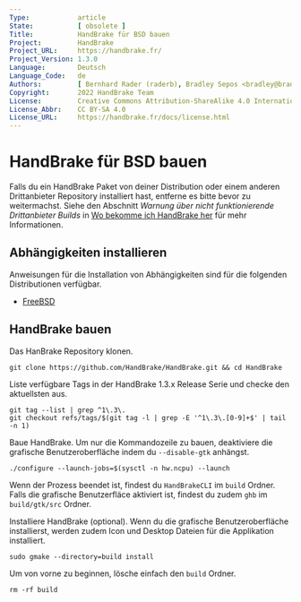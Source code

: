 ```yaml
---
Type:            article
State:           [ obsolete ]
Title:           HandBrake für BSD bauen
Project:         HandBrake
Project_URL:     https://handbrake.fr/
Project_Version: 1.3.0
Language:        Deutsch
Language_Code:   de
Authors:         [ Bernhard Rader (raderb), Bradley Sepos <bradley@bradleysepos.com> (BradleyS) ]
Copyright:       2022 HandBrake Team
License:         Creative Commons Attribution-ShareAlike 4.0 International
License_Abbr:    CC BY-SA 4.0
License_URL:     https://handbrake.fr/docs/license.html
---
```


HandBrake für BSD bauen
==========================

Falls du ein HandBrake Paket von deiner Distribution oder einem anderen Drittanbieter Repository installiert hast, entferne es bitte bevor zu weitermachst. Siehe den Abschnitt *Warnung über nicht funktionierende Drittanbieter Builds* in [Wo bekomme ich HandBrake her](../get-handbrake/where-to-get-handbrake.html) für mehr Informationen.

## Abhängigkeiten installieren

Anweisungen für die Installation von Abhängigkeiten sind für die folgenden Distributionen verfügbar.

- [FreeBSD](install-dependencies-freebsd.html)

## HandBrake bauen

Das HanBrake Repository klonen.

    git clone https://github.com/HandBrake/HandBrake.git && cd HandBrake

Liste verfügbare Tags in der HandBrake 1.3.x Release Serie und checke den aktuellsten aus.

    git tag --list | grep ^1\.3\.
    git checkout refs/tags/$(git tag -l | grep -E '^1\.3\.[0-9]+$' | tail -n 1)

Baue HandBrake. Um nur die Kommandozeile zu bauen, deaktiviere die grafische Benutzeroberfläche indem du `--disable-gtk` anhängst.

    ./configure --launch-jobs=$(sysctl -n hw.ncpu) --launch

Wenn der Prozess beendet ist, findest du `HandBrakeCLI` im `build` Ordner. Falls die grafische Benutzerfläce aktiviert ist, findest du zudem `ghb` im `build/gtk/src` Ordner.

Installiere HandBrake (optional). Wenn du die grafische Benutzeroberfläche installierst, werden zudem Icon und Desktop Dateien für die Applikation installiert.

    sudo gmake --directory=build install

Um von vorne zu beginnen, lösche einfach den `build` Ordner.

    rm -rf build
